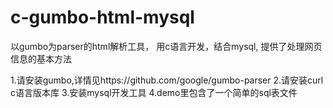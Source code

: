 # c-gumbo-html-mysql
以gumbo为parser的html解析工具， 用c语言开发，结合mysql, 提供了处理网页信息的基本方法

1.请安装gumbo,详情见https://github.com/google/gumbo-parser
2.请安装curl c语言版本库
3.安装mysql开发工具
4.demo里包含了一个简单的sql表文件

